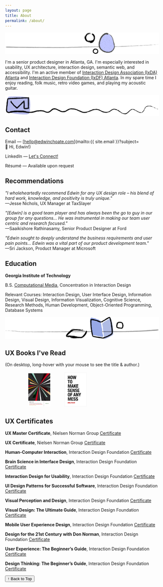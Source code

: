 ```yaml
---
layout: page
title: About
permalink: /about/
---
```


![](/assets/img/pebbles.png)

<span><script src="/assets/scripts/greeting.js"></script><span> I'm a senior product designer in Atlanta, GA. I'm especially interested in usability, UX architecture, interaction design, semantic web, and accessibility. I'm an active member of [Interaction Design Association (IxDA) Atlanta](https://ixda.org/local-groups/ixda-atlanta/) and [Interaction Design Foundation (IxDF) Atlanta](https://www.interaction-design.org/local-group/north-america/united-states/atlanta?r=edwin-choate). In my spare time I enjoy reading, folk music, retro video games, and playing my acoustic guitar.

![](/assets/img/squiggle-mail.png)

## Contact

Email &mdash; [hello@edwinchoate.com](mailto:{{ site.email }}?subject=👋&nbsp;Hi,&nbsp;Edwin!)

LinkedIn &mdash; [Let's Connect!](https://www.linkedin.com/in/edwinchoate)

Résumé &mdash; Available upon request

## Recommendations

_"I wholeheartedly recommend Edwin for any UX design role – his blend of hard work, knowledge, and positivity is truly unique."_<br>
&mdash;Jesse Nichols, UX Manager at TaxSlayer

_"[Edwin] is a good team player and has always been the go to guy in our group for any questions... He was instrumental in making our team user centric and research focused."_<br>
&mdash;Saaikishore Rathinasamy, Senior Product Designer at Ford

_"Edwin sought to deeply understand the business requirements and user pain points... Edwin was a vital part of our product development team."_<br>
&mdash;Sri Jackson, Product Manager at Microsoft

## Education

**Georgia Institute of Technology**

B.S. [Computational Media](https://catalog.gatech.edu/programs/computational-media-bs/), Concentration in Interaction Design

Relevant Courses: Interaction Design, User Interface Design, Information Design, Visual Design, Information Visualization, Cognitive Science, Research Methods, Human Development, Object-Oriented Programming, Database Systems

![](/assets/img/squiggle-books.png)

## UX Books I've Read

(On desktop, long-hover with your mouse to see the title & author.)

<style> 
    .book { 
        width: 72px; 
        margin: 4px;
    } 
</style>

<img class="book" alt="" src="/assets/img/books/build-better-products.jpg" title="Build Better Products by Laura Klein">
<img class="book" alt="" src="/assets/img/books/orchestrating-experiences.jpg" title="Orchestrating Experiences by Chris Risdon">
<img class="book" alt="" src="/assets/img/books/alone-together.jpg" title="Alone Together by Sherry Turkle">
<img class="book" alt="" src="/assets/img/books/design-of-everyday-things.jpg" title="The Design of Everyday Things by Don Norman">
<img class="book" alt="" src="/assets/img/books/hooked.jpg" title="Hooked by Nir Eyal">
<img class="book" alt="" src="/assets/img/books/practical-empathy.jpg" title="Practical Empathy by Indi Young">
<img class="book" alt="" src="/assets/img/books/make-it-so.png" title="Make It So by Nathan Shedroff and Christopher Noessel">
<img class="book" alt="" src="/assets/img/books/refactoring-UI.jpg" title="Refactoring UI by Adam Wathan and Steve Schoger">
<img class="book" alt="" src="/assets/img/books/design-for-emotion.jpg" title="Designing for Emotion by Aarron Walter">
<img class="book" alt="" src="/assets/img/books/100-things.jpg" title="100 Things Every Designer Needs to Know About People by Susan Weinschenk">
<img class="book" alt="" src="/assets/img/books/how-to-make-sense-of-any-mess.png" title="How to Make Sense of Any Mess by Abby Covert">
<img class="book" alt="" src="/assets/img/books/dont-make-me-think.jpg" title="Don't Make Me Think by Steve Krug">
<img class="book" alt="" src="/assets/img/books/information-architecture.jpg" title="Information Architecture for the World Wide Web by Louis Rosenfeld">
<img class="book" alt="" src="/assets/img/books/lean-ux.jpg" title="Lean UX by Jeff Gothelf">
<img class="book" alt="" src="/assets/img/books/measuring-the-ux.jpg" title="Measuring the User Experience by Tom Tullis">
<img class="book" alt="" src="/assets/img/books/reclaiming-conversation.jpg" title="Reclaiming Conversation by Sherry Turkle">
<img class="book" alt="" src="/assets/img/books/thinking-fast-and-slow.jpg" title="Thinking Fast and Slow by Daniel Kahneman">

## UX Certificates

**UX Master Certificate**, Nielsen Norman Group [Certificate](/assets/img/certificates/NNG-UX-Master-Certificate-Choate.jpg)

**UX Certificate**, Nielsen Norman Group [Certificate](/assets/img/certificates/NNG-UX-Certificate-Choate.jpg)

**Human-Computer Interaction**, Interaction Design Foundation [Certificate](/assets/img/certificates/course-certificate-human-computer-interaction.jpg)

**Brain Science in Interface Design**, Interaction Design Foundation [Certificate](/assets/img/certificates/course-certificate-the-brain-and-technology-brain-science-in-interface-design.jpg)

**Interaction Design for Usability**, Interaction Design Foundation [Certificate](/assets/img/certificates/course-certificate-interaction-design-for-usability.jpg)

**UI Design Patterns for Successful Software**, Interaction Design Foundation [Certificate](/assets/img/certificates/course-certificate-ui-design-patterns-for-successful-software.jpg)

**Visual Perception and Design**, Interaction Design Foundation [Certificate](/assets/img/certificates/course-certificate-the-ultimate-guide-to-visual-perception-and-design.jpg)

**Visual Design: The Ultimate Guide**, Interaction Design Foundation [Certificate](/assets/img/certificates/course-certificate-visual-design-the-ultimate-guide.jpg)

**Mobile User Experience Design**, Interaction Design Foundation [Certificate](/assets/img/certificates/course-certificate-mobile-user-experience-design.jpg)

**Design for the 21st Century with Don Norman**, Interaction Design Foundation [Certificate](/assets/img/certificates/course-certificate-design-for-the-21st-century.jpg)

**User Experience: The Beginner’s Guide**, Interaction Design Foundation [Certificate](/assets/img/certificates/course-certificate-user-experience-the-beginner-s-guide.jpg)

**Design Thinking: The Beginner’s Guide**, Interaction Design Foundation [Certificate](/assets/img/certificates/course-certificate-design-thinking-the-beginner-s-guide.jpg)

<button onclick="window.location.href='#top'">&uarr; Back to Top</button>
